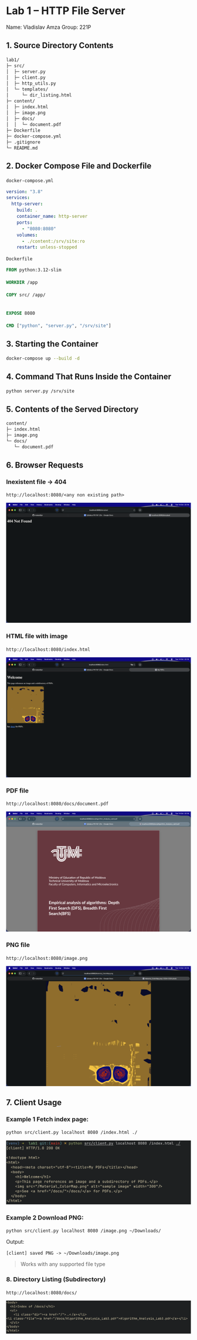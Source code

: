 # Lab 1 – HTTP File Server

Name: Vladislav Amza
Group: 221P

## 1. Source Directory Contents
```
lab1/
├─ src/
│  ├─ server.py
│  ├─ client.py
│  ├─ http_utils.py
│  └─ templates/
│     └─ dir_listing.html
├─ content/
│  ├─ index.html
│  ├─ image.png
│  ├─ docs/
│  │  └─ document.pdf
├─ Dockerfile
├─ docker-compose.yml
├─ .gitignore
└─ README.md
```

## 2. Docker Compose File and Dockerfile
`docker-compose.yml`

```yaml
version: "3.8"
services:
  http-server:
    build: .
    container_name: http-server
    ports:
      - "8080:8080"
    volumes:
      - ./content:/srv/site:ro
    restart: unless-stopped
```

`Dockerfile`

```dockerfile
FROM python:3.12-slim

WORKDIR /app

COPY src/ /app/


EXPOSE 8080

CMD ["python", "server.py", "/srv/site"]
```

## 3. Starting the Container

```bash
docker-compose up --build -d
```

## 4. Command That Runs Inside the Container

```bash
python server.py /srv/site
```

## 5. Contents of the Served Directory

```
content/
├─ index.html
├─ image.png
└─ docs/
   └─ document.pdf
```


## 6. Browser Requests

### Inexistent file → 404
`http://localhost:8080/<any non existing path>`

![404 Not Found](./report_images/404_not_found.png)

### HTML file with image
`http://localhost:8080/index.html`

![HTML with Image](./report_images/html_with_image.png)

### PDF file

`http://localhost:8080/docs/document.pdf`

![PDF File](./report_images/pdf_file.png)

### PNG file

`http://localhost:8080/image.png`

![PNG File](./report_images/png_file.png)

## 7. Client Usage

### Example 1  Fetch index page:
```bash
python src/client.py localhost 8080 /index.html ./
```

![Client Fetch index.html](./report_images/client_fetch_index.png)

### Example 2 Download PNG:
```bash
python src/client.py localhost 8080 /image.png ~/Downloads/
```
Output:
```
[client] saved PNG -> ~/Downloads/image.png
```

> Works with any supported file type

### 8. Directory Listing (Subdirectory)

`http://localhost:8080/docs/`

![Directory Listing](./report_images/dir_listing.png)


